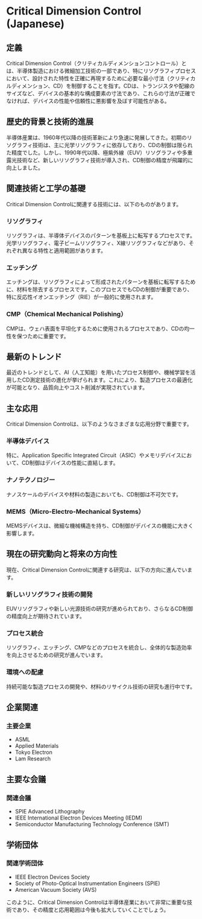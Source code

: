 # Critical Dimension Control (Japanese)

## 定義
Critical Dimension Control（クリティカルディメンションコントロール）とは、半導体製造における微細加工技術の一部であり、特にリソグラフィプロセスにおいて、設計された特性を正確に再現するために必要な最小寸法（クリティカルディメンション、CD）を制御することを指す。CDは、トランジスタや配線のサイズなど、デバイスの基本的な構成要素の寸法であり、これらの寸法が正確でなければ、デバイスの性能や信頼性に悪影響を及ぼす可能性がある。

## 歴史的背景と技術的進展
半導体産業は、1960年代以降の技術革新により急速に発展してきた。初期のリソグラフィ技術は、主に光学リソグラフィに依存しており、CDの制御は限られた精度でした。しかし、1990年代以降、極紫外線（EUV）リソグラフィや多重露光技術など、新しいリソグラフィ技術が導入され、CD制御の精度が飛躍的に向上しました。

## 関連技術と工学の基礎
Critical Dimension Controlに関連する技術には、以下のものがあります。

### リソグラフィ
リソグラフィは、半導体デバイスのパターンを基板上に転写するプロセスです。光学リソグラフィ、電子ビームリソグラフィ、X線リソグラフィなどがあり、それぞれ異なる特性と適用範囲があります。

### エッチング
エッチングは、リソグラフィによって形成されたパターンを基板に転写するために、材料を除去するプロセスです。このプロセスでもCDの制御が重要であり、特に反応性イオンエッチング（RIE）が一般的に使用されます。

### CMP（Chemical Mechanical Polishing）
CMPは、ウェハ表面を平坦化するために使用されるプロセスであり、CDの均一性を保つために重要です。

## 最新のトレンド
最近のトレンドとして、AI（人工知能）を用いたプロセス制御や、機械学習を活用したCD測定技術の進化が挙げられます。これにより、製造プロセスの最適化が可能となり、品質向上やコスト削減が実現されています。

## 主な応用
Critical Dimension Controlは、以下のようなさまざまな応用分野で重要です。

### 半導体デバイス
特に、Application Specific Integrated Circuit（ASIC）やメモリデバイスにおいて、CD制御はデバイスの性能に直結します。

### ナノテクノロジー
ナノスケールのデバイスや材料の製造においても、CD制御は不可欠です。

### MEMS（Micro-Electro-Mechanical Systems）
MEMSデバイスは、微細な機械構造を持ち、CD制御がデバイスの機能に大きく影響します。

## 現在の研究動向と将来の方向性
現在、Critical Dimension Controlに関連する研究は、以下の方向に進んでいます。

### 新しいリソグラフィ技術の開発
EUVリソグラフィや新しい光源技術の研究が進められており、さらなるCD制御の精度向上が期待されています。

### プロセス統合
リソグラフィ、エッチング、CMPなどのプロセスを統合し、全体的な製造効率を向上させるための研究が進んでいます。

### 環境への配慮
持続可能な製造プロセスの開発や、材料のリサイクル技術の研究も進行中です。

## 企業関連
### 主要企業
- ASML
- Applied Materials
- Tokyo Electron
- Lam Research

## 主要な会議
### 関連会議
- SPIE Advanced Lithography
- IEEE International Electron Devices Meeting (IEDM)
- Semiconductor Manufacturing Technology Conference (SMT)

## 学術団体
### 関連学術団体
- IEEE Electron Devices Society
- Society of Photo-Optical Instrumentation Engineers (SPIE)
- American Vacuum Society (AVS)

このように、Critical Dimension Controlは半導体産業において非常に重要な技術であり、その精度と応用範囲は今後も拡大していくことでしょう。